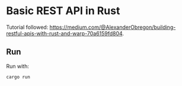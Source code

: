 # Basic REST API in Rust

Tutorial followed: https://medium.com/@AlexanderObregon/building-restful-apis-with-rust-and-warp-70a6159fd804.

## Run

Run with:

```bash
cargo run
```

